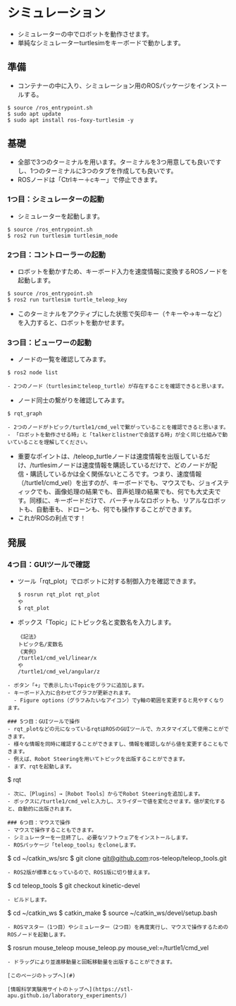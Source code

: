 # シミュレーション
- シミュレーターの中でロボットを動作させます。
- 単純なシミュレーターturtlesimをキーボードで動かします。  

## 準備
- コンテナーの中に入り、シミュレーション用のROSパッケージをインストールする。
```
$ source /ros_entrypoint.sh
$ sudo apt update
$ sudo apt install ros-foxy-turtlesim -y
```

## 基礎
- 全部で3つのターミナルを用います。ターミナルを3つ用意しても良いですし、1つのターミナルに3つのタブを作成しても良いです。
- ROSノードは「Ctrlキー＋cキー」で停止できます。

### 1つ目：シミュレーターの起動
- シミュレーターを起動します。
```
$ source /ros_entrypoint.sh
$ ros2 run turtlesim turtlesim_node
```

### 2つ目：コントローラーの起動
- ロボットを動かすため、キーボード入力を速度情報に変換するROSノードを起動します。
```
$ source /ros_entrypoint.sh
$ ros2 run turtlesim turtle_teleop_key
```

- このターミナルをアクティブにした状態で矢印キー（↑キーや→キーなど）を入力すると、ロボットを動かせます。

### 3つ目：ビューワーの起動
- ノードの一覧を確認してみます。
```
$ ros2 node list
```
    - 2つのノード（turtlesimとteleop_turtle）が存在することを確認できると思います。

- ノード同士の繋がりを確認してみます。
```
$ rqt_graph
```
    - 2つのノードがトピック/turtle1/cmd_velで繋がっていることを確認できると思います。
    - 「ロボットを動作させる時」と「talkerとlistnerで会話する時」が全く同じ仕組みで動いていることを理解してください。




- 重要なポイントは、/teleop_turtleノードは速度情報を出版しているだけ、/turtlesimノードは速度情報を購読しているだけで、どのノードが配信・購読しているかは全く関係ないところです。つまり、速度情報（/turtle1/cmd_vel）を出すのが、キーボードでも、マウスでも、ジョイスティックでも、画像処理の結果でも、音声処理の結果でも、何でも大丈夫です。同様に、キーボードだけで、バーチャルなロボットも、リアルなロボットも、自動車も、ドローンも、何でも操作することができます。
- これがROSの利点です！


## 発展

### 4つ目：GUIツールで確認
- ツール「rqt_plot」でロボットに対する制御入力を確認できます。
  ```
  $ rosrun rqt_plot rqt_plot
  や
  $ rqt_plot
  ```
- ボックス「Topic」にトピック名と変数名を入力します。
  ```
  《記法》
  トピック名/変数名
  《実例》
  /turtle1/cmd_vel/linear/x
  や
  /turtle1/cmd_vel/angular/z
```
- ボタン「+」で表示したいTopicをグラフに追加します。
- キーボード入力に合わせてグラフが更新されます。
  - Figure options（グラフみたいなアイコン）でy軸の範囲を変更すると見やすくなります。

### 5つ目：GUIツールで操作
- rqt_plotなどの元になっているrqtはROSのGUIツールで、カスタマイズして使用ことができます。
- 様々な情報を同時に確認することができますし、情報を確認しながら値を変更することもできます。
- 例えば、Robot Steeringを用いてトピックを出版することができます。
- まず、rqtを起動します。
  ```
  $ rqt
  ```
- 次に、［Plugins］→［Robot Tools］からでRobot Steeringを追加します。
- ボックスに/turtle1/cmd_velと入力し、スライダーで値を変化させます。値が変化すると、自動的に出版されます。

### 6つ目：マウスで操作
- マウスで操作することもできます。
- シミュレーターを一旦終了し、必要なソフトウェアをインストールします。
- ROSパッケージ「teleop_tools」をcloneします。
  ```
  $ cd ~/catkin_ws/src
  $ git clone git@github.com:ros-teleop/teleop_tools.git
  ```
- ROS2版が標準となっているので、ROS1版に切り替えます。
  ```
  $ cd teleop_tools
  $ git checkout kinetic-devel
  ```
- ビルドします。
  ```
  $ cd ~/catkin_ws
  $ catkin_make
  $ source ~/catkin_ws/devel/setup.bash
  ```
- ROSマスター（1つ目）やシミュレーター（2つ目）を再度実行し、マウスで操作するためのROSノードを起動します。
  ```
  $ rosrun mouse_teleop mouse_teleop.py mouse_vel:=/turtle1/cmd_vel
  ```
- ドラッグにより並進移動量と回転移動量を出版することができます。

[このページのトップへ](#)

[情報科学実験用サイトのトップへ](https://stl-apu.github.io/laboratory_experiments/)
